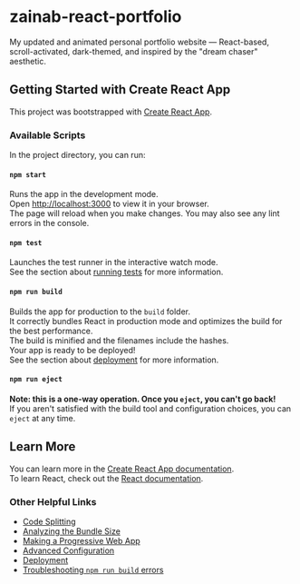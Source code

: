 # zainab-react-portfolio

My updated and animated personal portfolio website — React-based, scroll-activated, dark-themed, and inspired by the "dream chaser" aesthetic.

## Getting Started with Create React App

This project was bootstrapped with [Create React App](https://github.com/facebook/create-react-app).

### Available Scripts

In the project directory, you can run:

#### `npm start`

Runs the app in the development mode.  
Open [http://localhost:3000](http://localhost:3000) to view it in your browser.  
The page will reload when you make changes. You may also see any lint errors in the console.

#### `npm test`

Launches the test runner in the interactive watch mode.  
See the section about [running tests](https://facebook.github.io/create-react-app/docs/running-tests) for more information.

#### `npm run build`

Builds the app for production to the `build` folder.  
It correctly bundles React in production mode and optimizes the build for the best performance.  
The build is minified and the filenames include the hashes.  
Your app is ready to be deployed!  
See the section about [deployment](https://facebook.github.io/create-react-app/docs/deployment) for more information.

#### `npm run eject`

**Note: this is a one-way operation. Once you `eject`, you can't go back!**  
If you aren't satisfied with the build tool and configuration choices, you can `eject` at any time.

## Learn More

You can learn more in the [Create React App documentation](https://facebook.github.io/create-react-app/docs/getting-started).  
To learn React, check out the [React documentation](https://reactjs.org/).

### Other Helpful Links

- [Code Splitting](https://facebook.github.io/create-react-app/docs/code-splitting)  
- [Analyzing the Bundle Size](https://facebook.github.io/create-react-app/docs/analyzing-the-bundle-size)  
- [Making a Progressive Web App](https://facebook.github.io/create-react-app/docs/making-a-progressive-web-app)  
- [Advanced Configuration](https://facebook.github.io/create-react-app/docs/advanced-configuration)  
- [Deployment](https://facebook.github.io/create-react-app/docs/deployment)  
- [Troubleshooting `npm run build` errors](https://facebook.github.io/create-react-app/docs/troubleshooting#npm-run-build-fails-to-minify)
